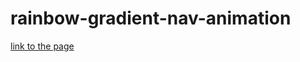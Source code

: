 # rainbow-gradient-nav-animation
[link to the page](https://annavyatkina.github.io/rainbow-gradient-nav-animation)

